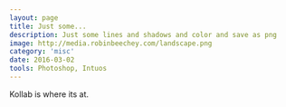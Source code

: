 ```yaml
---
layout: page
title: Just some...
description: Just some lines and shadows and color and save as png
image: http://media.robinbeechey.com/landscape.png
category: 'misc'
date: 2016-03-02
tools: Photoshop, Intuos
---
```


Kollab is where its at.

